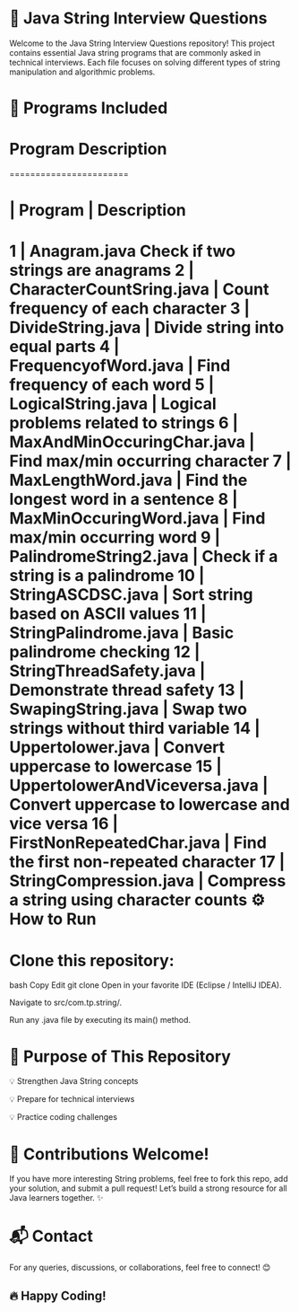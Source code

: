 🚀 Java String Interview Questions
========================================
Welcome to the Java String Interview Questions repository!
This project contains essential Java string programs that are commonly asked in technical interviews.
Each file focuses on solving different types of string manipulation and algorithmic problems.

📝 Programs Included
=====================

#	Program	Description
=======================
# | Program         |        Description

1 | Anagram.java      Check if two strings are anagrams
2 | CharacterCountSring.java | Count frequency of each character
3 | DivideString.java | Divide string into equal parts
4 | FrequencyofWord.java | Find frequency of each word
5 | LogicalString.java | Logical problems related to strings
6 | MaxAndMinOccuringChar.java | Find max/min occurring character
7 | MaxLengthWord.java | Find the longest word in a sentence
8 | MaxMinOccuringWord.java | Find max/min occurring word
9 | PalindromeString2.java | Check if a string is a palindrome
10 | StringASCDSC.java | Sort string based on ASCII values
11 | StringPalindrome.java | Basic palindrome checking
12 | StringThreadSafety.java | Demonstrate thread safety
13 | SwapingString.java | Swap two strings without third variable
14 | Uppertolower.java | Convert uppercase to lowercase
15 | UppertolowerAndViceversa.java | Convert uppercase to lowercase and vice versa
16 | FirstNonRepeatedChar.java | Find the first non-repeated character
17 | StringCompression.java | Compress a string using character counts
⚙️ How to Run
==============
Clone this repository:
=====================

bash
Copy
Edit
git clone <repository-url>
Open in your favorite IDE (Eclipse / IntelliJ IDEA).

Navigate to src/com.tp.string/.

Run any .java file by executing its main() method.

🎯 Purpose of This Repository
=================================
💡 Strengthen Java String concepts

💡 Prepare for technical interviews

💡 Practice coding challenges

🤝 Contributions Welcome!
============================
If you have more interesting String problems,
feel free to fork this repo, add your solution, and submit a pull request!
Let’s build a strong resource for all Java learners together. ✨

📬 Contact
==========
For any queries, discussions, or collaborations, feel free to connect! 😊

🔥 Happy Coding!
-------------------
